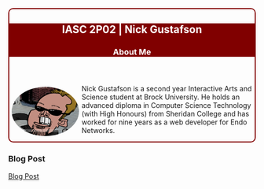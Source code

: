 <style type="text/css">
#about-me { border:solid 2px #800000;border-radius:10px }
#about-me header { background-color:#800000; }
#about-me h2, #about-me h3 { color:#ffffff }
#about-me img { float:left;height:100px;border-radius:50%;margin:5px }
</style>

<section id="about-me">
  <header>
    <h2>IASC 2P02 | Nick Gustafson</h2>
    <h3>About Me</h3>
  </header>
  
  <img src="images/caricature_cropped.png" border="0" alt="Me" />

<p>Nick Gustafson is a second year Interactive Arts and Science student at Brock University.  He holds an advanced diploma in Computer Science Technology (with High Honours) from Sheridan College and has worked for nine years as a web developer for Endo Networks.</p>
</section>

<h3>Blog Post</h3>
<a href="blog.html">Blog Post</a>

